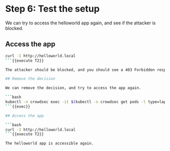 # Step 6: Test the setup

We can try to access the helloworld app again, and see if the attacker is blocked.

## Access the app

```bash
curl -I http://helloworld.local
```{{execute T2}}

The attacker should be blocked, and you should see a 403 Forbidden response.

## Remove the decision

We can remove the decision, and try to access the app again.

```bash
kubectl -n crowdsec exec -it $(kubectl -n crowdsec get pods -l type=lapi -o jsonpath='{.items[0].metadata.name}') -- cscli decisions delete --ip{{TRAFFIC_HOST2}}
```{{exec}}

## Access the app

```bash
curl -I http://helloworld.local
```{{execute T2}}

The helloworld app is accessible again.
